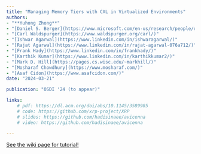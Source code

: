 ```yaml
---
title: "Managing Memory Tiers with CXL in Virtualized Environments"
authors:
- "**Yuhong Zhong**"
- "[Daniel S. Berger](https://www.microsoft.com/en-us/research/people/daberg/)"
- "[Carl Waldspurger](https://www.waldspurger.org/carl/)"
- "[Ishwar Agarwal](https://www.linkedin.com/in/ishwaragarwal/)"
- "[Rajat Agarwal](https://www.linkedin.com/in/rajat-agarwal-076a712/)"
- "[Frank Hady](https://www.linkedin.com/in/frankhady/)"
- "[Karthik Kumar](https://www.linkedin.com/in/karthikkumar2/)"
- "[Mark D. Hill](https://pages.cs.wisc.edu/~markhill/)"
- "[Mosharaf Chowdhury](https://www.mosharaf.com/)"
- "[Asaf Cidon](https://www.asafcidon.com/)"
date: "2024-03-21"

publication: "OSDI '24 (to appear)"

links:
    # pdf: https://dl.acm.org/doi/abs/10.1145/3589985
    # code: https://github.com/xrp-project/XRP
    # slides: https://github.com/hadisinaee/avicenna
    # video: https://github.com/hadisinaee/avicenna

---
```



[See the wiki page for tutorial!](https://github.com/hadisinaee/avicenna/wiki)
